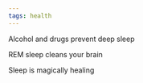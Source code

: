 ```yaml
---
tags: health
---
```


Alcohol and drugs prevent deep sleep 

REM sleep cleans your brain 

Sleep is magically healing 